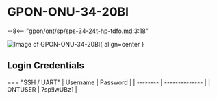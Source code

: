 # GPON-ONU-34-20BI

--8<-- "gpon/ont/sp/sps-34-24t-hp-tdfo.md:3:18"

![Image of GPON-ONU-34-20BI](/img/gpon-onu-34-20bi.png){ align=center }

## Login Credentials

=== "SSH / UART"
    | Username | Password       |
    | -------- | -------------- |
    | ONTUSER  | 7sp!lwUBz1     |
